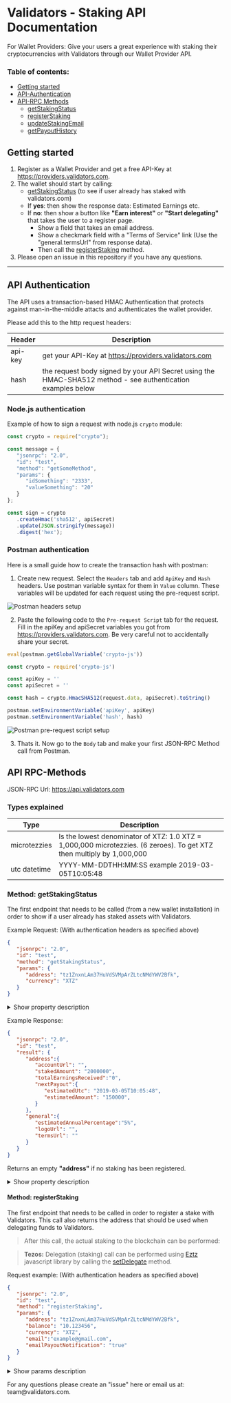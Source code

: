 Validators - Staking API Documentation
=====================================

For Wallet Providers: Give your users a great experience with staking their cryptocurrencies with Validators through our Wallet Provider API.

### **Table of contents**:

* [Getting started](#getting-started)
* [API-Authentication](#api-authentication)
* [API-RPC Methods](#api-endpoints)
  - [getStakingStatus](#getStakingStatus)
  - [registerStaking](#register-staking)
  - [updateStakingEmail](#update-staking-email)
  - [getPayoutHistory](#getpayouthistory)

Getting started
---------------

1. Register as a Wallet Provider and get a free API-Key at https://providers.validators.com.
2. The wallet should start by calling:
   * [getStakingStatus](#get-staking-status) (to see if user already has staked with validators.com)
   * If **yes**: then show the response data: Estimated Earnings etc.
   * If **no**: then show a button like **"Earn interest"** or **"Start delegating"** that takes the user to a register page.
      - Show a field that takes an email address.
      - Show a checkmark field with a "Terms of Service" link (Use the "general.termsUrl" from response data).  
      - Then call the [registerStaking](#register-staking) method.
3. Please open an issue in this repository if you have any questions.
* * *

API Authentication
-----
The API uses a transaction-based HMAC Authentication that protects against man-in-the-middle attacts and authenticates the wallet provider. 

Please add this to the http request headers:

| **Header** | **Description**                                                                               |
|------------|-----------------------------------------------------------------------------------------------|
| api-key    | get your API-Key at https://providers.validators.com                                                                                  |
| hash       | the request body signed by your API Secret using the HMAC-SHA512 method - see authentication examples below |


### Node.js authentication

Example of how to sign a request with node.js `crypto` module:

```js
const crypto = require("crypto");

const message = {
   "jsonrpc": "2.0",
   "id": "test",
   "method": "getSomeMethod",
   "params": {
      "idSomething": "2333",
      "valueSomething": "20"
   }
};

const sign = crypto
   .createHmac('sha512', apiSecret)
   .update(JSON.stringify(message))
   .digest('hex');
```

### Postman authentication

Here is a small guide how to create the transaction hash with postman: 

1. Create new request. Select the `Headers` tab and add `ApiKey` and `Hash` headers. Use postman variable syntax for them in `Value` column. These variables will be updated for each request using the pre-request script.

![Postman headers setup](https://static.validators.com/images/Postman-Hmac-headers.png)

2. Paste the following code to the `Pre-request Script` tab for the request. Fill in the apiKey and apiSecret variables you got from https://providers.validators.com. Be very careful not to accidentally share your secret.

```js
eval(postman.getGlobalVariable('crypto-js'))

const crypto = require('crypto-js')

const apiKey = ''
const apiSecret = ''

const hash = crypto.HmacSHA512(request.data, apiSecret).toString()

postman.setEnvironmentVariable('apiKey', apiKey)
postman.setEnvironmentVariable('hash', hash)
```

![Postman pre-request script setup](https://static.validators.com/images/Postman-Hmac-configuration.png)

3. Thats it. Now go to the `Body` tab and make your first JSON-RPC Method call from Postman. 

API RPC-Methods
-----

JSON-RPC Url: https://api.validators.com

### Types explained

| Type | Description |
|----------|----------------------|
| microtezzies | Is the lowest denominator of XTZ: 1.0 XTZ = 1,000,000 microtezzies. (6 zeroes). To get XTZ then multiply by 1,000,000 |
| utc datetime | YYYY-MM-DDTHH:MM:SS example 2019-03-05T10:05:48 |


### Method: getStakingStatus

The first endpoint that needs to be called (from a new wallet installation) in order to show if a user already has staked assets with Validators.

Example Request: (With authentication headers as specified above)

```json
{
   "jsonrpc": "2.0",
   "id": "test",
   "method": "getStakingStatus",
   "params": {
      "address": "tz1ZnxnLAm37HuVdSVMpArZLtcNMdYWV2Bfk",
      "currency": "XTZ"
   }
}
```

<details><summary>Show property description</summary>
<p></p>

| Property | Required | Description |
|----------|----------------------|-------------|
| address     | required | the crypto currency address used by the user |
| currency       | required | the crypto currency symbol |
</details>
<p></p>
<p>
Example Response:
</p>

```json
{
   "jsonrpc": "2.0",
   "id": "test",
   "result": {
      "address":{
         "accountUrl": "",
         "stakedAmount": "2000000",
         "totalEarningsReceived":"0",
         "nextPayout":{
            "estimatedUtc": "2019-03-05T10:05:48",
            "estimatedAmount": "150000",
         }
      },
      "general":{
         "estimatedAnnualPercentage":"5%",
         "logoUrl": "",
         "termsUrl": ""
      }
   }
}
```
Returns an empty **"address"** if no staking has been registered.
<details><summary>Show property description</summary>
<p></p>

| Property | Type | Description |
|----------|----------------------|-------------|
| address.**accountUrl** | URI | The url where user can login using their crypto address |
| address.**stakedAmount**   | microtezzies | the amount that are currently staked |
| address.**totalEarningsReceived** | microtezzies | the total amount received to date |
| address.nextPayout.**estimatedUtc** | utc datetime | estimated next payment date |
| address.nextPayout.**estimatedAmount** | microtezzies |estimated next payout amount |
| ~~address.nextPayout.**estimatePercentage**~~ | percentage | Not ready: estimated next percentage in the given cycle |
| general.**estimatedAnnualPercentage** | percentage | estimated yearly percentage |
| general.**logoUrl** | URI | The url to Validators logo (can be used on registration page) |
| general.**termsUrl** | URI | The url to Validators terms of service (link should be visible on registration page) |

</details>


<p></p>


#### Method: registerStaking

The first endpoint that needs to be called in order to register a stake with Validators. This call also returns the address that should be used when delegating funds to Validators. 


> After this call, the actual staking to the blockchain can be performed:

>**Tezos:** Delegation (staking) call can be performed using [Eztz](https://github.com/TezTech/eztz/) javascript library by calling the [setDelegate](https://github.com/TezTech/eztz/blob/master/src/main.js#L684) method.

Request example: (With authentication headers as specified above)

```json
{
   "jsonrpc": "2.0",
   "id": "test",
   "method": "registerStaking",
   "params": {
      "address": "tz1ZnxnLAm37HuVdSVMpArZLtcNMdYWV2Bfk",
      "balance": "10.123456",
      "currency": "XTZ",
      "email":"example@gmail.com",
      "emailPayoutNotification": "true"
   }
}
```

<details><summary>Show params description</summary>
<p></p>

| Property | Required | Description |
|----------|----------------------|-------------|
| address     | required             | the tezos address of the user |
| balance       | required             | the address balance in tezzies (tz) |
| currency       | required             | the crypto currency symbol |
| email       | required             | email of the wallet user |
| emailPayoutNotification | required | true or false - true means they will receive an email when there is a payout |
</details>
<p></p>
<p>For any questions please create an "issue" here or email us at: team@validators.com.